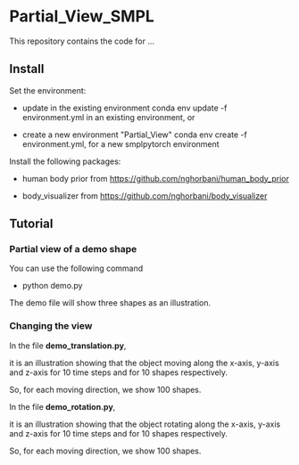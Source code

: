 # Partial_View_SMPL

This repository contains the code for ...


## Install

Set the environment:

 - update in the existing environment conda env update -f environment.yml in an existing environment, or

 - create a new environment "Partial_View" conda env create -f environment.yml, for a new smplpytorch environment

Install the following packages: 

  - human body prior from https://github.com/nghorbani/human_body_prior

  - body_visualizer from https://github.com/nghorbani/body_visualizer


## Tutorial

### Partial view of a demo shape
You can use the following command

- python demo.py

The demo file will show three shapes as an illustration.


### Changing the view

In the file **demo_translation.py**, 

it is an illustration showing that the object moving along the x-axis, y-axis and z-axis for 10 time steps and for 10 shapes respectively.

So, for each moving direction, we show 100 shapes.

In the file **demo_rotation.py**, 

it is an illustration showing that the object rotating along the x-axis, y-axis and z-axis for 10 time steps and for 10 shapes respectively.

So, for each moving direction, we show 100 shapes.
